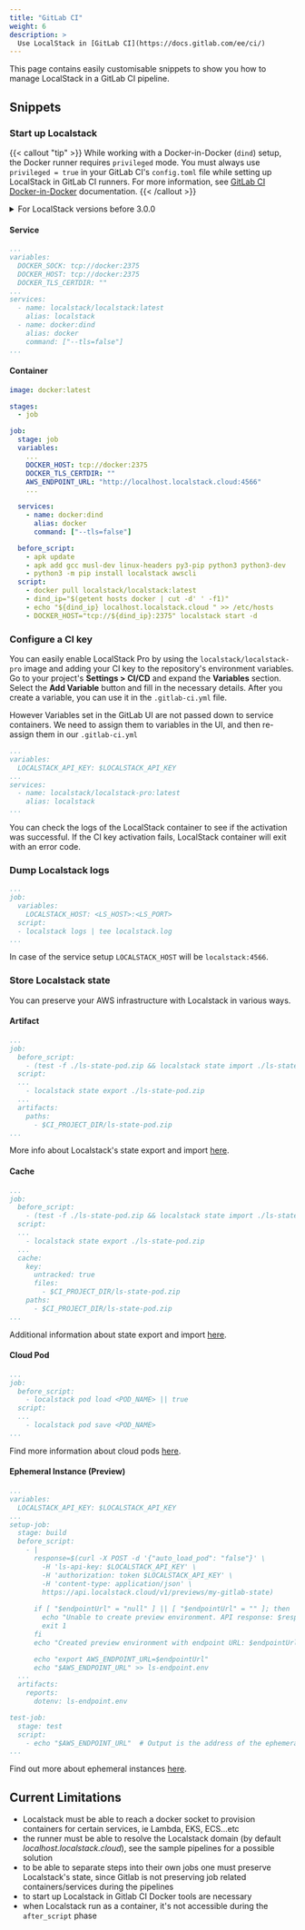 ```yaml
---
title: "GitLab CI"
weight: 6
description: >
  Use LocalStack in [GitLab CI](https://docs.gitlab.com/ee/ci/)
---
```


This page contains easily customisable snippets to show you how to manage LocalStack in a GitLab CI pipeline.

## Snippets

### Start up Localstack

{{< callout "tip" >}}
While working with a Docker-in-Docker (`dind`) setup, the Docker runner requires `privileged` mode.
You must always use `privileged = true` in your GitLab CI's `config.toml` file while setting up LocalStack in GitLab CI runners.
For more information, see [GitLab CI Docker-in-Docker](https://docs.gitlab.com/ee/ci/docker/using_docker_build.html#use-docker-in-docker-executor) documentation.
{{< /callout >}}

<details>
<summary>For LocalStack versions before 3.0.0</summary>
Under test>variables, add:<br>
LOCALSTACK_HOSTNAME: localhost.localstack.cloud<br>
HOSTNAME_EXTERNAL: localhost.localstack.cloud.
</details>

#### Service

```yaml
...
variables:
  DOCKER_SOCK: tcp://docker:2375
  DOCKER_HOST: tcp://docker:2375
  DOCKER_TLS_CERTDIR: ""
...
services:
  - name: localstack/localstack:latest
    alias: localstack
  - name: docker:dind
    alias: docker
    command: ["--tls=false"]
...
```

#### Container

```yaml
image: docker:latest

stages:
  - job

job:
  stage: job
  variables:
    ...
    DOCKER_HOST: tcp://docker:2375
    DOCKER_TLS_CERTDIR: ""
    AWS_ENDPOINT_URL: "http://localhost.localstack.cloud:4566"
    ...

  services:
    - name: docker:dind
      alias: docker
      command: ["--tls=false"]

  before_script:
    - apk update
    - apk add gcc musl-dev linux-headers py3-pip python3 python3-dev
    - python3 -m pip install localstack awscli
  script:
    - docker pull localstack/localstack:latest
    - dind_ip="$(getent hosts docker | cut -d' ' -f1)"
    - echo "${dind_ip} localhost.localstack.cloud " >> /etc/hosts
    - DOCKER_HOST="tcp://${dind_ip}:2375" localstack start -d
```

### Configure a CI key

You can easily enable LocalStack Pro by using the `localstack/localstack-pro` image and adding your CI key to the repository's environment variables.
Go to your project's **Settings > CI/CD**  and expand the  **Variables**  section.
Select the **Add Variable** button and fill in the necessary details.
After you create a variable, you can use it in the `.gitlab-ci.yml` file.

However Variables set in the GitLab UI are not passed down to service containers.
We need to assign them to variables in the UI, and then re-assign them in our `.gitlab-ci.yml`

```yaml
...
variables:
  LOCALSTACK_API_KEY: $LOCALSTACK_API_KEY
...
services:
  - name: localstack/localstack-pro:latest
    alias: localstack
...
```

You can check the logs of the LocalStack container to see if the activation was successful.
If the CI key activation fails, LocalStack container will exit with an error code.

### Dump Localstack logs

```yaml
...
job:
  variables:
    LOCALSTACK_HOST: <LS_HOST>:<LS_PORT>
  script:
  - localstack logs | tee localstack.log
... 
```

In case of the service setup `LOCALSTACK_HOST` will be `localstack:4566`.

### Store Localstack state

You can preserve your AWS infrastructure with Localstack in various ways.

#### Artifact

```yaml
...
job:
  before_script:
    - (test -f ./ls-state-pod.zip && localstack state import ./ls-state-pod.zip) || true
  script:
  ...
    - localstack state export ./ls-state-pod.zip
  ...
  artifacts:
    paths:
      - $CI_PROJECT_DIR/ls-state-pod.zip
...
```

More info about Localstack's state export and import [here](/user-guide/state-management/export-import-state/).

#### Cache

```yaml
...
job:
  before_script:
    - (test -f ./ls-state-pod.zip && localstack state import ./ls-state-pod.zip) || true
  script:
  ...
    - localstack state export ./ls-state-pod.zip
  ...
  cache:
    key:
      untracked: true
      files:
        - $CI_PROJECT_DIR/ls-state-pod.zip
    paths:
      - $CI_PROJECT_DIR/ls-state-pod.zip
...
```

Additional information about state export and import [here](/user-guide/state-management/export-import-state/).

#### Cloud Pod

```yaml
...
job:
  before_script:
    - localstack pod load <POD_NAME> || true
  script:
  ...
    - localstack pod save <POD_NAME>
...
```

Find more information about cloud pods [here](/user-guide/state-management/cloud-pods/).

#### Ephemeral Instance (Preview)

```yaml
...
variables:
  LOCALSTACK_API_KEY: $LOCALSTACK_API_KEY
...
setup-job:
  stage: build
  before_script:
    - |
      response=$(curl -X POST -d '{"auto_load_pod": "false"}' \
        -H 'ls-api-key: $LOCALSTACK_API_KEY' \
        -H 'authorization: token $LOCALSTACK_API_KEY' \
        -H 'content-type: application/json' \
        https://api.localstack.cloud/v1/previews/my-gitlab-state)
      
      if [ "$endpointUrl" = "null" ] || [ "$endpointUrl" = "" ]; then
        echo "Unable to create preview environment. API response: $response"
        exit 1
      fi
      echo "Created preview environment with endpoint URL: $endpointUrl"

      echo "export AWS_ENDPOINT_URL=$endpointUrl"
      echo "$AWS_ENDPOINT_URL" >> ls-endpoint.env
  ...
  artifacts:
    reports:
      dotenv: ls-endpoint.env

test-job:
  stage: test
  script:
    - echo "$AWS_ENDPOINT_URL"  # Output is the address of the ephemeral instance
...
```

Find out more about ephemeral instances [here](/user-guide/cloud-sandbox/).

## Current Limitations

- Localstack must be able to reach a docker socket to provision containers for certain services, ie Lambda, EKS, ECS...etc
- the runner must be able to resolve the Localstack domain (by default _localhost.localstack.cloud_), see the sample pipelines for a possible solution
- to be able to separate steps into their own jobs one must preserve Localstack's state, since Gitlab is not preserving job related containers/services during the pipelines
- to start up Localstack in Gitlab CI Docker tools are necessary
- when Localstack run as a container, it's not accessible during the `after_script` phase
